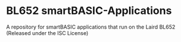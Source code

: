 BL652 smartBASIC-Applications
=============================

A repository for smartBASIC applications that run on the Laird BL652 (Released under the ISC License)
